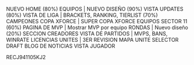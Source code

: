 NUEVO HOME (80%)
EQUIPOS | NUEVO DISEÑO (90%)
VISTA UPDATES (80%)
VISTA DE LIGA | BRACKETS, RANKING, TIERLIST (70%)
CAMPEONES
COPA XFORCE | SUPER COPA XFORCE
EQUIPOS SECTOR 11 (60%)
PAGINA DE MVP  | Mostrar MVP por equipo
RONDAS | Nuevo diseño (20%)
SECCION CREADORES
VISTA DE PARTIDOS | MVPS, BANS, WINRATE
LICENCIAS UNITES | 3ER REVISION
MAPA UNITE
SELECTOR DRAFT
BLOG DE NOTICIAS
VISTA JUGADOR

RECJ941105KJ2



